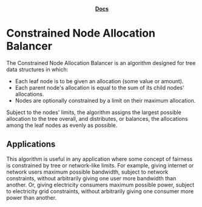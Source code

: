 <div align="center">
    <p><a href="https://keeganmjgreen.github.io/constrained_node_allocation_balancer/index.html"><b>Docs</b></a><p>
</div>

# Constrained Node Allocation Balancer

The Constrained Node Allocation Balancer is an algorithm designed for tree data structures in which:

- Each leaf node is to be given an allocation (some value or amount).
- Each parent node's allocation is equal to the sum of its child nodes' allocations.
- Nodes are optionally constrained by a limit on their maximum allocation.

Subject to the nodes' limits, the algorithm assigns the largest possible allocation to the tree overall, and distributes, or balances, the allocations among the leaf nodes as evenly as possible.

## Applications

This algorithm is useful in any application where some concept of fairness is constrained by tree or network-like limits. For example, giving internet or network users maximum possible bandwidth, subject to network constraints, without arbitrarily giving one user more bandwidth than another. Or, giving electricity consumers maximum possible power, subject to electricity grid constraints, without arbitrarily giving one consumer more power than another.
